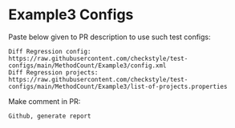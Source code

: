 # Example3 Configs
Paste below given to PR description to use such test configs:
```
Diff Regression config: https://raw.githubusercontent.com/checkstyle/test-configs/main/MethodCount/Example3/config.xml
Diff Regression projects: https://raw.githubusercontent.com/checkstyle/test-configs/main/MethodCount/Example3/list-of-projects.properties
```
Make comment in PR:
```
Github, generate report
```
